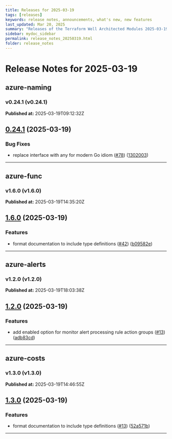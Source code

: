 ```yaml
---
title: Releases for 2025-03-19
tags: [releases]
keywords: release notes, announcements, what's new, new features
last_updated: Mar 20, 2025
summary: "Releases of the Terraform Well Architected Modules 2025-03-19"
sidebar: mydoc_sidebar
permalink: release_notes_20250319.html
folder: release_notes
---
```


# Release Notes for 2025-03-19

## azure-naming
### v0.24.1 (v0.24.1)
**Published at:** 2025-03-19T09:12:32Z

## [0.24.1](https://github.com/CloudNationHQ/terraform-azure-naming/compare/v0.24.0...v0.24.1) (2025-03-19)


### Bug Fixes

* replace interface with any for modern Go idiom ([#78](https://github.com/CloudNationHQ/terraform-azure-naming/issues/78)) ([1302003](https://github.com/CloudNationHQ/terraform-azure-naming/commit/1302003600cdbdd5dfeb50929a3bd6628eb785c0))

---

## azure-func
### v1.6.0 (v1.6.0)
**Published at:** 2025-03-19T14:35:20Z

## [1.6.0](https://github.com/CloudNationHQ/terraform-azure-func/compare/v1.5.0...v1.6.0) (2025-03-19)


### Features

* format documentation to include type definitions ([#42](https://github.com/CloudNationHQ/terraform-azure-func/issues/42)) ([b09582e](https://github.com/CloudNationHQ/terraform-azure-func/commit/b09582e2f8ba10b38b15e82c4c8ef5007355da47))

---

## azure-alerts
### v1.2.0 (v1.2.0)
**Published at:** 2025-03-19T18:03:38Z

## [1.2.0](https://github.com/CloudNationHQ/terraform-azure-alerts/compare/v1.1.0...v1.2.0) (2025-03-19)


### Features

* add enabled option for monitor alert processing rule action groups ([#13](https://github.com/CloudNationHQ/terraform-azure-alerts/issues/13)) ([adb83cd](https://github.com/CloudNationHQ/terraform-azure-alerts/commit/adb83cdda9cdfa358bdb49a188813e8c39110949))

---

## azure-costs
### v1.3.0 (v1.3.0)
**Published at:** 2025-03-19T14:46:55Z

## [1.3.0](https://github.com/CloudNationHQ/terraform-azure-costs/compare/v1.2.1...v1.3.0) (2025-03-19)


### Features

* format documentation to include type definitions ([#13](https://github.com/CloudNationHQ/terraform-azure-costs/issues/13)) ([52a571b](https://github.com/CloudNationHQ/terraform-azure-costs/commit/52a571b5cd0a3e48f3ca402b63ace2b69e4cd8cc))

---

